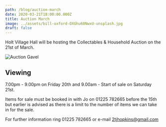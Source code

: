 ```yaml
---
path: /blog/auction-march
date: 2020-03-21T18:00:00.000Z
title: Auction March
image: ../assets/bill-oxford-OXGhu60NwxU-unsplash.jpg
draft: false
---
```

Holt Village Hall will be hosting the Collectables & Household Auction on the 21st of March.

![Auction Gavel](../assets/bill-oxford-OXGhu60NwxU-unsplash.jpg)

<!-- end -->

## Viewing

7.00pm - 9.00pm on Friday 20th and 9.00am - Start of sale on Saturday 21st.

Items for sale must be booked in with Jo on 01225 782665 before the 15th but earlier is advised as there is a limit to the number of items we can take in for the sale.

For further information ring 01225 782665 or e-mail [2tjhopkins@gmail.com](mailto:2tjhopkins@gmail.com)